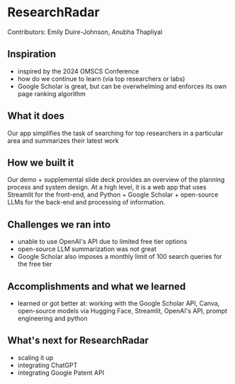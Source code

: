 # ResearchRadar
Contributors: Emily Duire-Johnson, Anubha Thapliyal 

## Inspiration
- inspired by the 2024 OMSCS Conference
- how do we continue to learn (via top researchers or labs)
- Google Scholar is great, but can be overwhelming and enforces its own page ranking algorithm

## What it does
Our app simplifies the task of searching for top researchers in a particular area and summarizes their latest work

## How we built it
Our demo + supplemental slide deck provides an overview of the planning process and system design. At a high level, it is a web app that uses Streamlit for the front-end, and Python + Google Scholar + open-source LLMs for the back-end and processing of information.

## Challenges we ran into
- unable to use OpenAI's API due to limited free tier options
- open-source LLM summarization was not great
- Google Scholar also imposes a monthly limit of 100 search queries for the free tier

## Accomplishments and what we learned
- learned or got better at: working with the Google Scholar API, Canva, open-source models via Hugging Face, Streamlit, OpenAI's API, prompt engineering and python

## What's next for ResearchRadar
- scaling it up
- integrating ChatGPT
- integrating Google Patent API